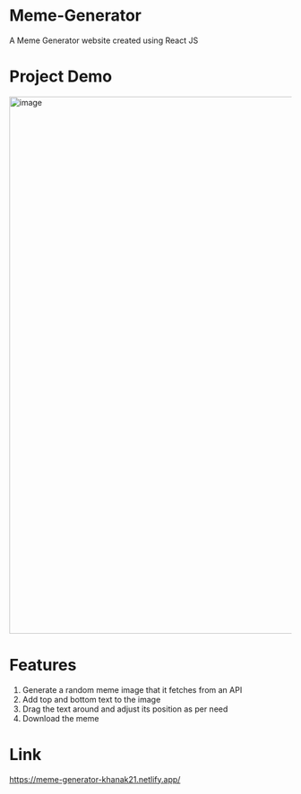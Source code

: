 # Meme-Generator
A Meme Generator website created using React JS 

# Project Demo
<img width="960" alt="image" src="https://github.com/Khanak21/Meme-Generator/assets/127039986/a27a9100-f446-4df2-afe1-33f69b5ce65c">

# Features
1. Generate a random meme image that it fetches from an API
2. Add top and bottom text to the image
3. Drag the text around and adjust its position as per need
4. Download the meme

# Link
https://meme-generator-khanak21.netlify.app/
